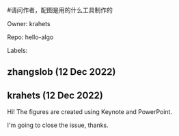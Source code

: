 #请问作者，配图是用的什么工具制作的

Owner: krahets

Repo: hello-algo

Labels: 

## zhangslob (12 Dec 2022)



## krahets (12 Dec 2022)

Hi! The figures are created using Keynote and PowerPoint.

I'm going to close the issue, thanks.

